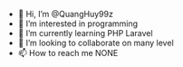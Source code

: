 - 👋 Hi, I’m @QuangHuy99z
- 👀 I’m interested in programming
- 🌱 I’m currently learning PHP Laravel
- 💞️ I’m looking to collaborate on many level
- 📫 How to reach me NONE

<!---
QuangHuy99z/QuangHuy99z is a ✨ special ✨ repository because its `README.md` (this file) appears on your GitHub profile.
You can click the Preview link to take a look at your changes.
--->
